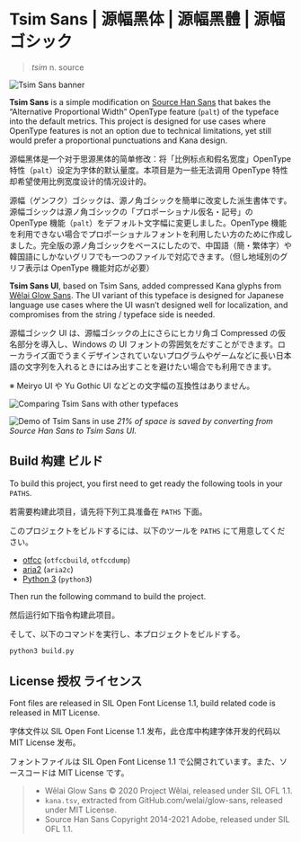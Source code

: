 # Tsim Sans | 源幅黑体 | 源幅黑體 | 源幅ゴシック

> *tsim* n. source

![Tsim Sans banner](images/banner.png)

**Tsim Sans** is a simple modification on [Source Han Sans](https://github.com/adobe-fonts/source-han-sans) that bakes the “Alternative Proportional Width” OpenType feature (`palt`) of the typeface into the default metrics. This project is designed for use cases where OpenType features is not an option due to technical limitations, yet still would prefer a proportional punctuations and Kana design.

源幅黑体是一个对于思源黑体的简单修改：将「比例标点和假名宽度」OpenType 特性（`palt`）设定为字体的默认量度。本项目是为一些无法调用 OpenType 特性却希望使用比例宽度设计的情况设计的。

源幅（ゲンフク）ゴシックは、源ノ角ゴシックを簡単に改変した派生書体です。源幅ゴシックは源ノ角ゴシックの「プロポーショナル仮名・記号」の OpenType 機能（`palt`）をデフォルト文字幅に変更しました。OpenType 機能を利用できない場合でプロポーショナルフォントを利用したい方のために作成しました。完全版の源ノ角ゴシックをベースにしたので、中国語（簡・繁体字）や韓国語にしかないグリフでも一つのファイルで対応できます。（但し地域別のグリフ表示は OpenType 機能対応が必要）

**Tsim Sans UI**, based on Tsim Sans, added compressed Kana glyphs from [Wêlai Glow Sans](https://github.com/welai/glow-sans). The UI variant of this typeface is designed for Japanese language use cases where the UI wasn’t designed well for localization, and compromises from the string / typeface side is needed.

源幅ゴシック UI は、源幅ゴシックの上にさらにヒカリ角ゴ Compressed の仮名部分を導入し、Windows の UI フォントの雰囲気をだすことができます。ローカライズ面でうまくデザインされていないプログラムやゲームなどに長い日本語の文字列を入れるときにはみ出すことを避けたい場合でも利用できます。

※ Meiryo UI や Yu Gothic UI などとの文字幅の互換性はありません。

![Comparing Tsim Sans with other typefaces](images/compare.png)

![Demo of Tsim Sans in use](images/in_use.png)
*21% of space is saved by converting from Source Han Sans to Tsim Sans UI.*

## Build 构建 ビルド
To build this project, you first need to get ready the following tools in your `PATHS`.

若需要构建此项目，请先将下列工具准备在 `PATHS` 下面。

このプロジェクトをビルドするには、以下のツールを `PATHS` にて用意してください。

* [otfcc](https://github.com/caryll/otfcc) (`otfccbuild`, `otfccdump`)
* [aria2](https://aria2.github.io/) (`aria2c`)
* [Python 3](https://www.python.org/) (`python3`)

Then run the following command to build the project.

然后运行如下指令构建此项目。

そして、以下のコマンドを実行し、本プロジェクトをビルドする。

```bash
python3 build.py
```

## License 授权 ライセンス

Font files are released in SIL Open Font License 1.1, build related code is released in MIT License.

字体文件以 SIL Open Font License 1.1 发布，此仓库中构建字体开发的代码以 MIT License 发布。

フォントファイルは SIL Open Font License 1.1 で公開されています。また、ソースコードは MIT License です。

> * Wêlai Glow Sans © 2020 Project Wêlai, released under SIL OFL 1.1.
> * `kana.tsv`, extracted from GitHub.com/welai/glow-sans, released under MIT License.
> * Source Han Sans Copyright 2014-2021 Adobe, released under SIL OFL 1.1.
